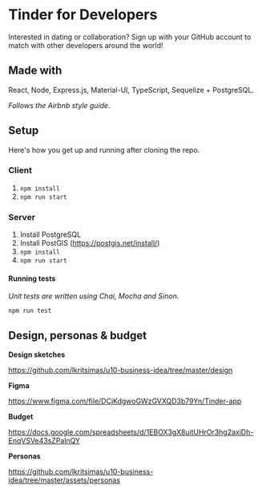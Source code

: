 # Tinder for Developers
Interested in dating or collaboration?
Sign up with your GitHub account to match with other developers around the world!

## Made with
React, Node, Express.js, Material-UI, TypeScript, Sequelize + PostgreSQL.

*Follows the Airbnb style guide.* 

## Setup
Here's how you get up and running after cloning the repo.

### Client

1. `npm install`
2. `npm run start`

### Server

1. Install PostgreSQL
2. Install PostGIS (https://postgis.net/install/)
3. `npm install`
4. `npm run start`

#### Running tests
*Unit tests are written using Chai, Mocha and Sinon.*

`npm run test`

## Design, personas & budget 
**Design sketches**

https://github.com/lkritsimas/u10-business-idea/tree/master/design

**Figma**

https://www.figma.com/file/DCjKdgwoGWzGVXQD3b79Yn/Tinder-app

**Budget**

https://docs.google.com/spreadsheets/d/1EBOX3gX8uitUHrOr3hg2axiDh-EnqVSVe43sZPalnQY

**Personas**

https://github.com/lkritsimas/u10-business-idea/tree/master/assets/personas
